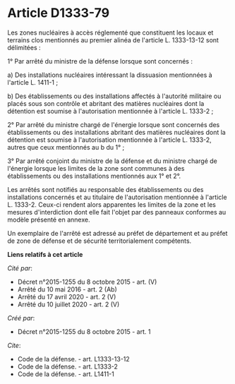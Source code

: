 # Article D1333-79

Les zones nucléaires à accès réglementé que constituent les locaux et terrains clos mentionnés au premier alinéa de l'article
L. 1333-13-12 sont délimitées : 

1° Par arrêté du ministre de la défense lorsque sont concernés : 

a) Des installations nucléaires intéressant la dissuasion mentionnées à l'article L. 1411-1 ; 

b) Des établissements ou des installations affectés à l'autorité militaire ou placés sous son contrôle et abritant des
matières nucléaires dont la détention est soumise à l'autorisation mentionnée à l'article L. 1333-2 ; 

2° Par arrêté du ministre chargé de l'énergie lorsque sont concernés des établissements ou des installations abritant des
matières nucléaires dont la détention est soumise à l'autorisation mentionnée à l'article L. 1333-2, autres que ceux
mentionnés au b du 1° ; 

3° Par arrêté conjoint du ministre de la défense et du ministre chargé de l'énergie lorsque les limites de la zone sont
communes à des établissements ou des installations mentionnés aux 1° et 2°. 

Les arrêtés sont notifiés au responsable des établissements ou des installations concernés et au titulaire de l'autorisation
mentionnée à l'article L. 1333-2. Ceux-ci rendent alors apparentes les limites de la zone et les mesures d'interdiction dont
elle fait l'objet par des panneaux conformes au modèle présenté en annexe. 

Un exemplaire de l'arrêté est adressé au préfet de département et au préfet de zone de défense et de sécurité
territorialement compétents.

**Liens relatifs à cet article**

_Cité par_:

  - Décret n°2015-1255 du 8 octobre 2015  - art. (V)
  - Arrêté du 10 mai 2016 - art. 2 (Ab)
  - Arrêté du 17 avril 2020 - art. 2 (V)
  - Arrêté du 10 juillet 2020 - art. 2 (V)

_Créé par_:

  - Décret n°2015-1255 du 8 octobre 2015  - art. 1

_Cite_:

  - Code de la défense. - art. L1333-13-12
  - Code de la défense. - art. L1333-2
  - Code de la défense. - art. L1411-1
